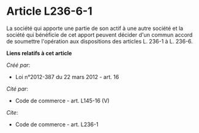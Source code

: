 # Article L236-6-1

La société qui apporte une partie de son actif à une autre société et la société qui bénéficie de cet apport peuvent décider
d'un commun accord de soumettre l'opération aux dispositions des articles L. 236-1 à L. 236-6.

**Liens relatifs à cet article**

_Créé par_:

  - Loi n°2012-387 du 22 mars 2012 - art. 16

_Cité par_:

  - Code de commerce - art. L145-16 (V)

_Cite_:

  - Code de commerce - art. L236-1
